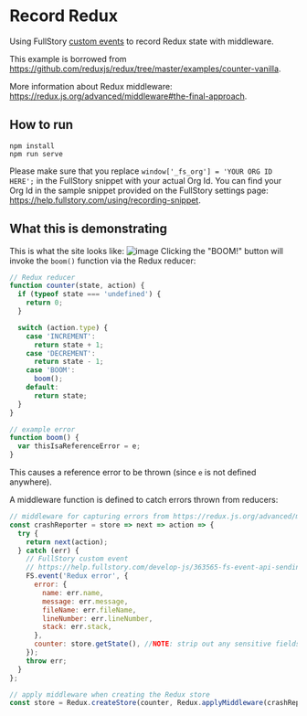 # Record Redux
Using FullStory [custom events](https://help.fullstory.com/develop-js/363565-fs-event-api-sending-custom-event-data-into-fullstory) to record Redux state with middleware.

This example is borrowed from https://github.com/reduxjs/redux/tree/master/examples/counter-vanilla.

More information about Redux middleware: https://redux.js.org/advanced/middleware#the-final-approach.

## How to run
```
npm install
npm run serve
```
Please make sure that you replace `window['_fs_org'] = 'YOUR ORG ID HERE';` in the FullStory snippet with your actual Org Id. You can find your Org Id in the sample snippet provided on the FullStory settings page: https://help.fullstory.com/using/recording-snippet.

## What this is demonstrating
This is what the site looks like:
![image](https://user-images.githubusercontent.com/45576380/56386678-771dd580-61f0-11e9-8695-0829c726a58d.png)
Clicking the "BOOM!" button will invoke the `boom()` function via the Redux reducer:
```JavaScript
// Redux reducer
function counter(state, action) {
  if (typeof state === 'undefined') {
    return 0;
  }

  switch (action.type) {
    case 'INCREMENT':
      return state + 1;
    case 'DECREMENT':
      return state - 1;
    case 'BOOM':
      boom();
    default:
      return state;
  }
}
```

```JavaScript
// example error
function boom() {
  var thisIsaReferenceError = e;
}
```
This causes a reference error to be thrown (since `e` is not defined anywhere).

A middleware function is defined to catch errors thrown from reducers:
```JavaScript
// middleware for capturing errors from https://redux.js.org/advanced/middleware#the-final-approach
const crashReporter = store => next => action => {
  try {
    return next(action);
  } catch (err) {
    // FullStory custom event
    // https://help.fullstory.com/develop-js/363565-fs-event-api-sending-custom-event-data-into-fullstory
    FS.event('Redux error', {
      error: {
        name: err.name,
        message: err.message,
        fileName: err.fileName,
        lineNumber: err.lineNumber,
        stack: err.stack,
      },
      counter: store.getState(), //NOTE: strip out any sensitive fields first
    });
    throw err;
  }
};
```

```JavaScript
// apply middleware when creating the Redux store
const store = Redux.createStore(counter, Redux.applyMiddleware(crashReporter));
```
